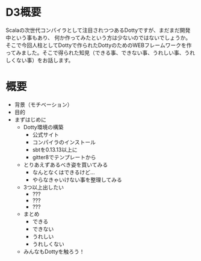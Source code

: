 # D3概要

Scalaの次世代コンパイラとして注目されつつあるDottyですが、まだまだ開発中という事もあり、 何か作ってみたという方は少ないのではないでしょうか。そこで今回人柱としてDottyで作られたDottyのためのWEBフレームワークを作ってみました。そこで得られた知見（できる事、できない事、うれしい事、うれしくない事）をお話します。

# 概要

- 背景（モチベーション）
- 目的
- まずはじめに
  - Dotty環境の構築
    - 公式サイト
    - コンパイラのインストール
    - sbtを0.13.13以上に
    - gitter8でテンプレートから
  - とりあえずあるべき姿を買いてみる
    - なんとなくはできるけど…
    - やらなきゃいけない事を整理してみる
  - 3つ以上出したい
    - ???
    - ???
    - ???
  - まとめ
    - できる
    - できない
    - うれしい
    - うれしくない
  - みんなもDottyを触ろう！
